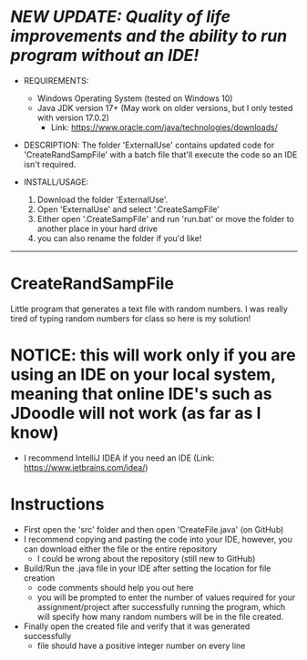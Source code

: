 # ***NEW UPDATE: Quality of life improvements and the ability to run program without an IDE!***
  - REQUIREMENTS:
    - Windows Operating System (tested on Windows 10)
    - Java JDK version 17+ (May work on older versions, but I only tested with version 17.0.2)
      - Link: https://www.oracle.com/java/technologies/downloads/ 

  - DESCRIPTION:
    The folder 'ExternalUse' contains updated code for 'CreateRandSampFile' with a batch file that'll execute the code so an IDE isn't required.

  - INSTALL/USAGE:
    1. Download the folder 'ExternalUse'.
    2. Open 'ExternalUse' and select '.CreateSampFile'
    3. Either open '.CreateSampFile' and run 'run.bat' or move the folder to another place in your hard drive
    4. you can also rename the folder if you'd like!
    
---------------------------------------------------------------------------------------------------------------------------------------------------------------------------------

# CreateRandSampFile
Little program that generates a text file with random numbers. I was really tired of typing random numbers for class so here is my solution!

# NOTICE: this will work only if you are using an IDE on your local system, meaning that online IDE's such as JDoodle will not work (as far as I know)
- I recommend IntelliJ IDEA if you need an IDE (Link: https://www.jetbrains.com/idea/)

# Instructions
- First open the 'src' folder and then open 'CreateFile.java' (on GitHub)
- I recommend copying and pasting the code into your IDE, however, you can download either the file or the entire repository
  - I could be wrong about the repository (still new to GitHub)
- Build/Run the .java file in your IDE after setting the location for file creation
  - code comments should help you out here
  - you will be prompted to enter the number of values required for your assignment/project after successfully running the program, which will specify how many random numbers will be in the file created.
- Finally open the created file and verify that it was generated successfully
  - file should have a positive integer number on every line
